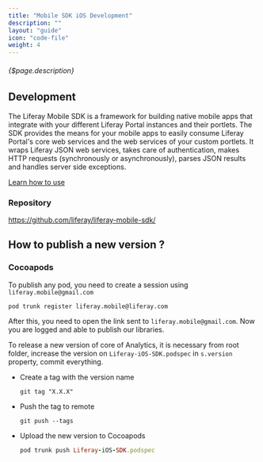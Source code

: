 ```yaml
---
title: "Mobile SDK iOS Development"
description: ""
layout: "guide"
icon: "code-file"
weight: 4
---
```


###### {$page.description}

<article id="1">


## Development
The Liferay Mobile SDK is a framework for building native mobile apps that integrate with your different Liferay Portal instances and their portlets. The SDK provides the means for your mobile apps to easily consume Liferay Portal's core web services and the web services of your custom portlets. It wraps Liferay JSON web services, takes care of authentication, makes HTTP requests (synchronously or asynchronously), parses JSON results and handles server side exceptions.

[Learn how to use](https://dev.liferay.com/develop/tutorials/-/knowledge_base/7-0/mobile-sdk)

### Repository
<https://github.com/liferay/liferay-mobile-sdk/>
</article>
<article id="2">


## How to publish a new version ?
### Cocoapods
To publish any pod, you need to create a session using ```liferay.mobile@gmail.com```
```
pod trunk register liferay.mobile@liferay.com
```
After this, you need to open the link sent to ```liferay.mobile@gmail.com```. Now you are logged and able to publish our libraries.

To release a new version of core of Analytics, it is necessary from root folder, increase the version on ```Liferay-iOS-SDK.podspec``` in ```s.version``` property, commit everything.

- Create a tag with the version name
    ```
    git tag "X.X.X"
    ```
- Push the tag to remote
    ```
    git push --tags
    ```
- Upload the new version to Cocoapods
    ```ruby
    pod trunk push Liferay-iOS-SDK.podspec
    ```
</article>
